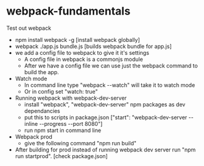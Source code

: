 # webpack-fundamentals

Test out webpack

- npm install webpack -g [install webpack globally]
- webpack ./app.js bundle.js [builds webpack bundle for app.js]
- we add a config file to webpack to give it it's settings
	- A config file in webpack is a commonjs module
	- After we have a config file we can use just the webpack command to build the app.
- Watch mode
	- In command line type "webpack --watch" will take it to watch mode
    - Or in config set "watch: true"
- Running webpack with webpack-dev-server
	- install "webpack", "webpack-dev-server" npm packages as dev dependancies
    - put this to scripts in package.json ["start": "webpack-dev-server --inline --progress --port 8080"]
    - run npm start in command line
- Webpack prod
	- give the following command "npm run build"
- After building for prod instead of running webpack dev server run "npm run startprod". [check package.json]

